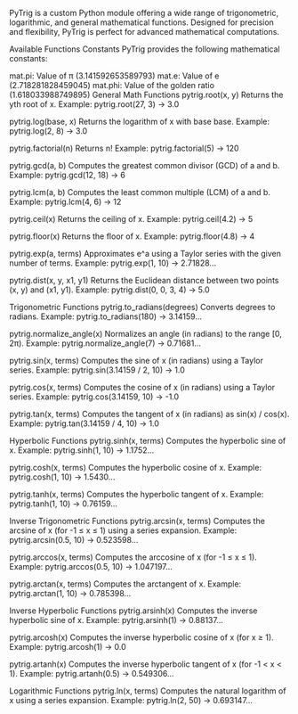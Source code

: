 PyTrig is a custom Python module offering a wide range of trigonometric, logarithmic, and general mathematical functions.
Designed for precision and flexibility, PyTrig is perfect for advanced mathematical computations.

Available Functions
Constants
PyTrig provides the following mathematical constants:

mat.pi: Value of π (3.141592653589793)
mat.e: Value of e (2.718281828459045)
mat.phi: Value of the golden ratio (1.618033988749895)
General Math Functions
pytrig.root(x, y)
Returns the yth root of x.
Example: pytrig.root(27, 3) → 3.0

pytrig.log(base, x)
Returns the logarithm of x with base base.
Example: pytrig.log(2, 8) → 3.0

pytrig.factorial(n)
Returns n!
Example: pytrig.factorial(5) → 120

pytrig.gcd(a, b)
Computes the greatest common divisor (GCD) of a and b.
Example: pytrig.gcd(12, 18) → 6

pytrig.lcm(a, b)
Computes the least common multiple (LCM) of a and b.
Example: pytrig.lcm(4, 6) → 12

pytrig.ceil(x)
Returns the ceiling of x.
Example: pytrig.ceil(4.2) → 5

pytrig.floor(x)
Returns the floor of x.
Example: pytrig.floor(4.8) → 4

pytrig.exp(a, terms)
Approximates e^a using a Taylor series with the given number of terms.
Example: pytrig.exp(1, 10) → 2.71828...

pytrig.dist(x, y, x1, y1)
Returns the Euclidean distance between two points (x, y) and (x1, y1).
Example: pytrig.dist(0, 0, 3, 4) → 5.0

Trigonometric Functions
pytrig.to_radians(degrees)
Converts degrees to radians.
Example: pytrig.to_radians(180) → 3.14159...

pytrig.normalize_angle(x)
Normalizes an angle (in radians) to the range [0, 2π).
Example: pytrig.normalize_angle(7) → 0.71681...

pytrig.sin(x, terms)
Computes the sine of x (in radians) using a Taylor series.
Example: pytrig.sin(3.14159 / 2, 10) → 1.0

pytrig.cos(x, terms)
Computes the cosine of x (in radians) using a Taylor series.
Example: pytrig.cos(3.14159, 10) → -1.0

pytrig.tan(x, terms)
Computes the tangent of x (in radians) as sin(x) / cos(x).
Example: pytrig.tan(3.14159 / 4, 10) → 1.0

Hyperbolic Functions
pytrig.sinh(x, terms)
Computes the hyperbolic sine of x.
Example: pytrig.sinh(1, 10) → 1.1752...

pytrig.cosh(x, terms)
Computes the hyperbolic cosine of x.
Example: pytrig.cosh(1, 10) → 1.5430...

pytrig.tanh(x, terms)
Computes the hyperbolic tangent of x.
Example: pytrig.tanh(1, 10) → 0.76159...

Inverse Trigonometric Functions
pytrig.arcsin(x, terms)
Computes the arcsine of x (for -1 ≤ x ≤ 1) using a series expansion.
Example: pytrig.arcsin(0.5, 10) → 0.523598...

pytrig.arccos(x, terms)
Computes the arccosine of x (for -1 ≤ x ≤ 1).
Example: pytrig.arccos(0.5, 10) → 1.047197...

pytrig.arctan(x, terms)
Computes the arctangent of x.
Example: pytrig.arctan(1, 10) → 0.785398...

Inverse Hyperbolic Functions
pytrig.arsinh(x)
Computes the inverse hyperbolic sine of x.
Example: pytrig.arsinh(1) → 0.88137...

pytrig.arcosh(x)
Computes the inverse hyperbolic cosine of x (for x ≥ 1).
Example: pytrig.arcosh(1) → 0.0

pytrig.artanh(x)
Computes the inverse hyperbolic tangent of x (for -1 < x < 1).
Example: pytrig.artanh(0.5) → 0.549306...

Logarithmic Functions
pytrig.ln(x, terms)
Computes the natural logarithm of x using a series expansion.
Example: pytrig.ln(2, 50) → 0.693147...
